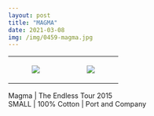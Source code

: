 ```yaml
---
layout: post
title: "MAGMA"
date: 2021-03-08
img: /img/0459-magma.jpg
---
```




<table style="width:100%;"><tr><td style="vertical-align:top;">
      <figure class="tmblr-full" data-orig-height="2048" data-orig-width="1365" data-orig-src="https://concertshirts.netlify.app/shirts/0459/0459-01.jpg"><img src="https://64.media.tumblr.com/095206d527ebaacbfb939c853a3b455d/9f60e7051105e047-13/s540x810/fea1d92bf61fce905ddcce37ae48aca33f365797.jpg" data-orig-height="2048" data-orig-width="1365" data-orig-src="https://concertshirts.netlify.app/shirts/0459/0459-01.jpg"/></figure></td>
    <td style="vertical-align:top;">
      <figure class="tmblr-full" data-orig-height="2048" data-orig-width="1365" data-orig-src="https://concertshirts.netlify.app/shirts/0459/0459-02.jpg"><img src="https://64.media.tumblr.com/79b304313f42d6cca795aaf3f3e79cad/9f60e7051105e047-bc/s540x810/89ea55fe7fd7a5a32ebc8145dd9ea046ab28f9e4.jpg" data-orig-height="2048" data-orig-width="1365" data-orig-src="https://concertshirts.netlify.app/shirts/0459/0459-02.jpg"/></figure></td>
  </tr></table><p>
  Magma | The Endless Tour 2015<br/>SMALL | 100% Cotton | Port and Company
</p>
